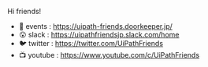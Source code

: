 Hi friends!

- 🎤 events : https://uipath-friends.doorkeeper.jp/
- 😮 slack :  https://uipathfriendsjp.slack.com/home
- 🐦 twitter : https://twitter.com/UiPathFriends
- 📺 youtube : https://www.youtube.com/c/UiPathFriends
 
